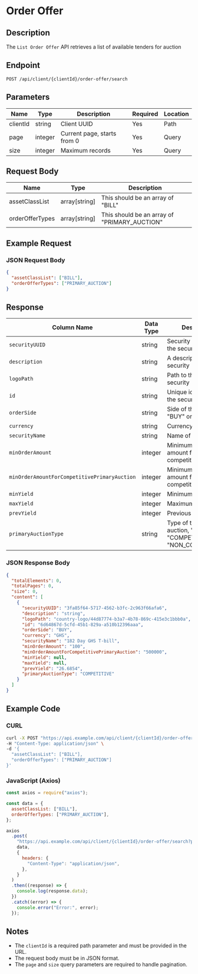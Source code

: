 # Order Offer

## Description

The `List Order Offer` API retrieves a list of available tenders for auction

## Endpoint

`POST /api/client/{clientId}/order-offer/search`

## Parameters

| Name        | Type          | Description     | Required | Location |
| ----------- | ------------- | --------------- | -------- | -------- |
| clientId    | string        | Client UUID     | Yes      | Path     |
| page        | integer       | Current page, starts from 0    | Yes      | Query    |
| size        | integer       | Maximum records | Yes      | Query    |

## Request Body

| Name                        | Type               | Description                             |
| --------------------------- | ------------------ | --------------------------------------- |
| assetClassList              | array[string]      | This should be an array of "BILL"       |
| orderOfferTypes             | array[string]      | This should be an array of "PRIMARY_AUCTION"               |

## Example Request

### JSON Request Body

```json
{
  "assetClassList": ["BILL"],
  "orderOfferTypes": ["PRIMARY_AUCTION"]
}
```

## Response

| Column Name                                   | Data Type      | Description                                                        |
|-----------------------------------------------|----------------|--------------------------------------------------------------------|
| `securityUUID`                                | string         | Security identifier for the security                   |
| `description`                                 | string         | A description of the security                                      |
| `logoPath`                                    | string | Path to the logo of the security                                   |
| `id`                                          | string         | Unique identifier for the security                          |
| `orderSide`                                   | string  | Side of the order, "BUY" or "SELL                          |
| `currency`                                    | string  | Currency code, "GHS"                                         |
| `securityName`                                | string | Name of the security                                               |
| `minOrderAmount`                              | integer | Minimum order amount for non competitive bids                                               |
| `minOrderAmountForCompetitivePrimaryAuction`  | integer | Minimum order amount for competitive bids               |
| `minYield`                                    | integer | Minimum yield                                       |
| `maxYield`                                    | integer | Maximum yield                                       |
| `prevYield`                                   | integer | Previous yield value                                              |
| `primaryAuctionType`                          | string  | Type of the primary auction, "BOTH", "COMPETITIVE", "NON_COMPETITIVE".     |


### JSON Response Body

```json
{
  "totalElements": 0,
  "totalPages": 0,
  "size": 0,
  "content": [
    {
      "securityUUID": "3fa85f64-5717-4562-b3fc-2c963f66afa6",
      "description": "string",
      "logoPath": "country-logo/44d87774-b3a7-4b78-869c-415e3c1bbb0a",
      "id": "6d64867d-5cfd-45b1-829a-a510b12396aaa",
      "orderSide": "BUY",
      "currency": "GHS",
      "securityName": "182 Day GHS T-bill",
      "minOrderAmount": "100",
      "minOrderAmountForCompetitivePrimaryAuction": "500000",
      "minYield": null,
      "maxYield": null,
      "prevYield": "26.6854",
      "primaryAuctionType": "COMPETITIVE"
    }
  ]
}
```

## Example Code

### CURL

```sh
curl -X POST "https://api.example.com/api/client/{clientId}/order-offer/search?page=0&size=10" \
-H "Content-Type: application/json" \
-d '{
  "assetClassList": ["BILL"],
  "orderOfferTypes": ["PRIMARY_AUCTION"]
}'
```

### JavaScript (Axios)

```javascript
const axios = require("axios");

const data = {
  assetClassList: ["BILL"],
  orderOfferTypes: ["PRIMARY_AUCTION"],
};

axios
  .post(
    "https://api.example.com/api/client/{clientId}/order-offer/search?page=0&size=10",
    data,
    {
      headers: {
        "Content-Type": "application/json",
      },
    }
  )
  .then((response) => {
    console.log(response.data);
  })
  .catch((error) => {
    console.error("Error:", error);
  });
```

## Notes

- The `clientId` is a required path parameter and must be provided in the URL.
- The request body must be in JSON format.
- The `page` and `size` query parameters are required to handle pagination.
